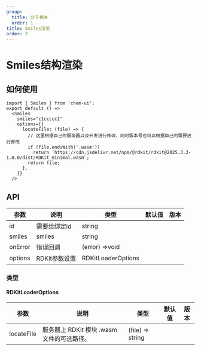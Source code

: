 ```yaml
---
group:
  title: 分子相关
  order: 1
title: Smiles渲染
order: 2
---
```

# Smiles结构渲染

## 如何使用

```tsx
import { Smiles } from 'chem-ui';
export default () =>
  <Smiles
    smiles="c1ccccc1"
    options={{
      locateFile: (file) => {
        // 这里根据自己的服务器以及开发进行修改，同时版本号也可以根据自己的需要进行修改
        if (file.endsWith('.wasm'))
          return `https://cdn.jsdelivr.net/npm/@rdkit/rdkit@2025.3.3-1.0.0/dist/RDKit_minimal.wasm`;
        return file;
      },
    }}
  />
```

## API
| 参数           | 说明          | 类型               | 默认值 | 版本 |
|--------------| ------------- | ------------------ | ------ | ---- |
| id           | 需要给绑定id  | string             |        |      |
| smiles       | smiles        | string             |        |      |
| onError      | 错误回调      | (error) =>void     |        |      |
| options      | RDKit参数设置 | RDKitLoaderOptions |        |      |

### 类型 
#### RDKitLoaderOptions
| 参数       | 说明                                       | 类型             | 默认值 | 版本 |
| ---------- | ------------------------------------------ | ---------------- | ------ | ---- |
| locateFile | 服务器上 RDKit 模块 .wasm 文件的可选路径。 | (file) => string |        |      |
